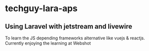 # techguy-lara-aps
## Using Laravel with jetstream and livewire
To learn the JS depending frameworks alternative like vuejs & reactjs.
Currently enjoying the learning at Webshot